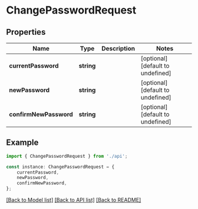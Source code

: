 # ChangePasswordRequest


## Properties

Name | Type | Description | Notes
------------ | ------------- | ------------- | -------------
**currentPassword** | **string** |  | [optional] [default to undefined]
**newPassword** | **string** |  | [optional] [default to undefined]
**confirmNewPassword** | **string** |  | [optional] [default to undefined]

## Example

```typescript
import { ChangePasswordRequest } from './api';

const instance: ChangePasswordRequest = {
    currentPassword,
    newPassword,
    confirmNewPassword,
};
```

[[Back to Model list]](../README.md#documentation-for-models) [[Back to API list]](../README.md#documentation-for-api-endpoints) [[Back to README]](../README.md)
